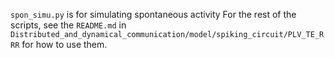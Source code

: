 `spon_simu.py` is for simulating spontaneous activity
For the rest of the scripts, see the `README.md` in `Distributed_and_dynamical_communication/model/spiking_circuit/PLV_TE_RRR` for how to use them.

